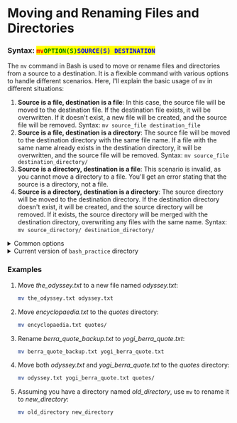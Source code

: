 # Moving and Renaming Files and Directories

### Syntax:  <mark style="color:red;">`mv`</mark><mark style="color:green;">`OPTION(S)`</mark><mark style="color:blue;">`SOURCE(S) DESTINATION`</mark>

The `mv` command in Bash is used to move or rename files and directories from a source to a destination. It is a flexible command with various options to handle different scenarios. Here, I'll explain the basic usage of `mv` in different situations:

1. **Source is a file, destination is a file**: In this case, the source file will be moved to the destination file. If the destination file exists, it will be overwritten. If it doesn't exist, a new file will be created, and the source file will be removed. Syntax: `mv source_file destination_file`
2. **Source is a file, destination is a directory**: The source file will be moved to the destination directory with the same file name. If a file with the same name already exists in the destination directory, it will be overwritten, and the source file will be removed. Syntax: `mv source_file destination_directory/`
3. **Source is a directory, destination is a file**: This scenario is invalid, as you cannot move a directory to a file. You'll get an error stating that the source is a directory, not a file.
4. **Source is a directory, destination is a directory**: The source directory will be moved to the destination directory. If the destination directory doesn't exist, it will be created, and the source directory will be removed. If it exists, the source directory will be merged with the destination directory, overwriting any files with the same name. Syntax: `mv source_directory/ destination_directory/`

<details>

<summary>Common options</summary>

* `-i`: Prompts the user for confirmation before overwriting existing files.

</details>

<details>

<summary>Current version of  <code>bash_practice</code> directory</summary>

Assuming that you have executed the previous `cp` examples, the updated `bash_practice` directory now contains the following files and directories:

```bash
armlab01:~/bash_practice$ ls
.   .git       berra_quote.txt     berra_quote_backup.txt  encyclopaedia.txt  quotes
..  README.md  einstein_quote.txt  the_odyssey.txt
```

And the `quotes` directory contains the following files:

```bash
armlab01:~/bash_practice/quotes$ ls
einstein_quote.txt
```

</details>



### Examples

1.  Move _the\_odyssey.txt_ to a new file named _odyssey.txt_:

    ```bash
    mv the_odyssey.txt odyssey.txt
    ```
2.  Move _encyclopaedia.txt_ to the _quotes_ directory:

    ```bash
    mv encyclopaedia.txt quotes/
    ```
3.  Rename _berra\_quote\_backup.txt_ to _yogi\_berra\_quote.txt_:

    ```bash
    mv berra_quote_backup.txt yogi_berra_quote.txt
    ```
4.  Move both _odyssey.txt_ and _yogi\_berra\_quote.txt_ to the _quotes_ directory:

    ```bash
    mv odyssey.txt yogi_berra_quote.txt quotes/
    ```
5.  Assuming you have a directory named _old\_directory_, use `mv` to rename it to _new\_directory_:

    ```bash
    mv old_directory new_directory
    ```
